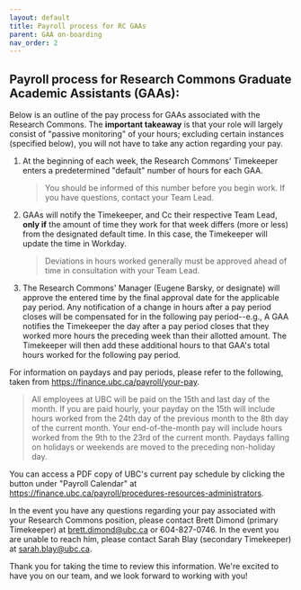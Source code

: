 ```yaml
---
layout: default
title: Payroll process for RC GAAs
parent: GAA on-boarding
nav_order: 2
---
```


## Payroll process for Research Commons Graduate Academic Assistants (GAAs):

Below is an outline of the pay process for GAAs associated with the Research Commons. The **important takeaway** is that your role will largely consist of "passive monitoring" of your hours; excluding certain instances (specified below), you will not have to take any action regarding your pay.

1. At the beginning of each week, the Research Commons' Timekeeper enters a predetermined "default" number of hours for each GAA.
    >You should be informed of this number before you begin work. If you have questions, contact your Team Lead.
2. GAAs will notify the Timekeeper, and Cc their respective Team Lead, **only if** the amount of time they work for that week differs (more or less) from the designated default time. In this case, the Timekeeper will update the time in Workday.
    >Deviations in hours worked generally must be approved ahead of time in consultation with your Team Lead.
3. The Research Commons' Manager (Eugene Barsky, or designate) will approve the entered time by the final approval date for the applicable pay period. Any notification of a change in hours after a pay period closes will be compensated for in the following pay period--e.g., A GAA notifies the Timekeeper the day after a pay period closes that they worked more hours the preceding week than their allotted amount. The Timekeeper will then add these additional hours to that GAA's total hours worked for the following pay period.

For information on paydays and pay periods, please refer to the following, taken from <a href="https://finance.ubc.ca/payroll/your-pay">https://finance.ubc.ca/payroll/your-pay</a>.

>All employees at UBC will be paid on the 15th and last day of the month. If you are paid hourly, your payday on the 15th will include hours worked from the 24th day of the previous month to the 8th day of the current month. Your end-of-the-month pay will include hours worked from the 9th to the 23rd of the current month. Paydays falling on holidays or weekends are moved to the preceding non-holiday day.

You can access a PDF copy of UBC's current pay schedule by clicking the button under "Payroll Calendar" at <a href="https://finance.ubc.ca/payroll/procedures-resources-administrators">https://finance.ubc.ca/payroll/procedures-resources-administrators</a>.

In the event you have any questions regarding your pay associated with your Research Commons position, please contact Brett Dimond (primary Timekeeper) at brett.dimond@ubc.ca or 604-827-0746. In the event you are unable to reach him, please contact Sarah Blay (secondary Timekeeper) at sarah.blay@ubc.ca.

Thank you for taking the time to review this information. We're excited to have you on our team, and we look forward to working with you!
